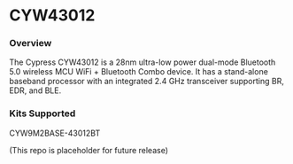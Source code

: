 # CYW43012

### Overview

The Cypress CYW43012 is a 28nm ultra-low power dual-mode Bluetooth 5.0 wireless MCU
WiFi + Bluetooth Combo device. It has a stand-alone baseband processor with an
integrated 2.4 GHz transceiver supporting BR, EDR, and BLE.

### Kits Supported

CYW9M2BASE-43012BT

(This repo is placeholder for future release)
